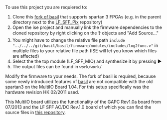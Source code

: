 To use this project you are requiered to:
1. Clone this [fork of basil](https://github.com/dschuechter/basil) that supports spartan 3 FPGAs (e.g. in the parent directory next to the [LF_SFF_Pix](https://github.com/SiLab-Bonn/LF_SFF_Pix) repository)
2. Open the ise project and manually link the firmware dependencies to the cloned repository by right clicking on the :question: objects and "Add Source..."
3. You might have to change the relative file path ```include "../../../git/basil/basil/firmware/modules/includes/log2func.v"``` in multiple files to your relative file path (ISE will let you know which files are affected)
4. Select the the top module (LF_SFF_MIO) and synthesize it by pressing :arrow_forward:
5. The output files can be found in ```work/work/```

Modify the firmware to your needs. The fork of basil is required, because some newly introduced features of [basil](https://github.com/SiLab-Bonn/basil) are not compatible with the old spartan3 on the MultiIO Board 1.04. For this setup specifically was the hardware revision HK 02/2011 used.

This MultiIO board utilizes the functionality of the GAPC Rev1.0a board from 07/2013 and the LF SFF AC/DC Rev.1.0 board of which you can find the source files in [this repository](https://github.com/SiLab-Bonn/LF_SFF_Pix/tree/main/pcb).
